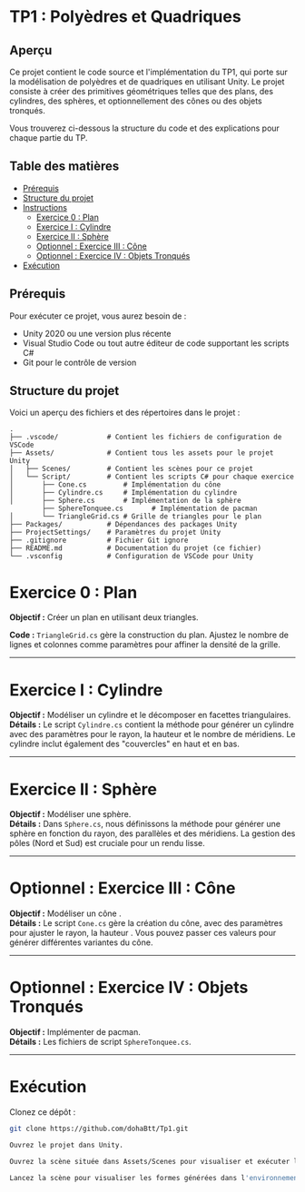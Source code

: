 # TP1 : Polyèdres et Quadriques

## Aperçu

Ce projet contient le code source et l'implémentation du TP1, qui porte sur la modélisation de polyèdres et de quadriques en utilisant Unity. Le projet consiste à créer des primitives géométriques telles que des plans, des cylindres, des sphères, et optionnellement des cônes ou des objets tronqués.

Vous trouverez ci-dessous la structure du code et des explications pour chaque partie du TP.

## Table des matières

- [Prérequis](#prérequis)
- [Structure du projet](#structure-du-projet)
- [Instructions](#instructions)
  - [Exercice 0 : Plan](#exercice-0-plan)
  - [Exercice I : Cylindre](#exercice-i-cylindre)
  - [Exercice II : Sphère](#exercice-ii-sphère)
  - [Optionnel : Exercice III : Cône](#optionnel-exercice-iii-cone)
  - [Optionnel : Exercice IV : Objets Tronqués](#optionnel-exercice-iv-objets-tronqués)
- [Exécution](#exécution)


## Prérequis

Pour exécuter ce projet, vous aurez besoin de :
- Unity 2020 ou une version plus récente
- Visual Studio Code ou tout autre éditeur de code supportant les scripts C#
- Git pour le contrôle de version

## Structure du projet

Voici un aperçu des fichiers et des répertoires dans le projet :

```plaintext
.
├── .vscode/            # Contient les fichiers de configuration de VSCode
├── Assets/             # Contient tous les assets pour le projet Unity
│   ├── Scenes/         # Contient les scènes pour ce projet
│   └── Script/         # Contient les scripts C# pour chaque exercice
│       ├── Cone.cs         # Implémentation du cône
│       ├── Cylindre.cs     # Implémentation du cylindre
│       ├── Sphere.cs       # Implémentation de la sphère
        ├── SphereTonquee.cs       # Implémentation de pacman
│       └── TriangleGrid.cs # Grille de triangles pour le plan
├── Packages/           # Dépendances des packages Unity
├── ProjectSettings/    # Paramètres du projet Unity
├── .gitignore          # Fichier Git ignore
├── README.md           # Documentation du projet (ce fichier)
└── .vsconfig           # Configuration de VSCode pour Unity

```


# Exercice 0 : Plan
**Objectif :** Créer un plan en utilisant deux triangles.  

**Code :** `TriangleGrid.cs` gère la construction du plan. Ajustez le nombre de lignes et colonnes comme paramètres pour affiner la densité de la grille.

---

# Exercice I : Cylindre
**Objectif :** Modéliser un cylindre et le décomposer en facettes triangulaires.  
**Détails :** Le script `Cylindre.cs` contient la méthode pour générer un cylindre avec des paramètres pour le rayon, la hauteur et le nombre de méridiens. Le cylindre inclut également des "couvercles" en haut et en bas.  


---

# Exercice II : Sphère
**Objectif :** Modéliser une sphère.  
**Détails :** Dans `Sphere.cs`, nous définissons la méthode pour générer une sphère en fonction du rayon, des parallèles et des méridiens. La gestion des pôles (Nord et Sud) est cruciale pour un rendu lisse.

---

# Optionnel : Exercice III : Cône
**Objectif :** Modéliser un cône .  
**Détails :** Le script `Cone.cs` gère la création du cône, avec des paramètres pour ajuster le rayon, la hauteur . Vous pouvez passer ces valeurs pour générer différentes variantes du cône.

---

# Optionnel : Exercice IV : Objets Tronqués
**Objectif :** Implémenter de pacman.  
**Détails :** Les fichiers de script  `SphereTonquee.cs`.

---

# Exécution
Clonez ce dépôt :

```bash
git clone https://github.com/dohaBtt/Tp1.git

Ouvrez le projet dans Unity.

Ouvrez la scène située dans Assets/Scenes pour visualiser et exécuter les formes géométriques.

Lancez la scène pour visualiser les formes générées dans l'environnement Unity.
